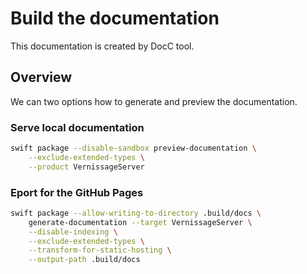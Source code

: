 # Build the documentation

This documentation is created by DocC tool.

## Overview

We can two options how to generate and preview the documentation.

### Serve local documentation

```bash
swift package --disable-sandbox preview-documentation \
    --exclude-extended-types \
    --product VernissageServer
```

### Eport for the GitHub Pages

```bash
swift package --allow-writing-to-directory .build/docs \
    generate-documentation --target VernissageServer \
    --disable-indexing \
    --exclude-extended-types \
    --transform-for-static-hosting \
    --output-path .build/docs
```
